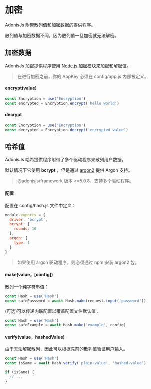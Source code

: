 # 加密
AdonisJs 附带散列值和加密数据的提供程序。

散列值与加密数据不同，因为散列值一旦加密就无法解密。

## 加密数据
AdonisJs 加密提供程序使用 [Node.js 加密模块](https://nodejs.org/api/crypto.html)来加密和解密值。

> 在进行加密之前，你的 AppKey 必须在 config/app.js 内部被定义。
#### encrypt(value)
```javascript
const Encryption = use('Encryption')
const encrypted = Encryption.encrypt('hello world')
```
#### decrypt
```javascript
const Encryption = use('Encryption')
const decrypted = Encryption.decrypt('encrypted value')
```
## 哈希值
AdonisJs 哈希提供程序附带了多个驱动程序来散列用户数据。

默认情况下它使用 **bcrypt** ，但是通过 [argon2](https://npm.im/argon2) 提供 Argon 支持。

> @adonisjs/framework 版本 >=5.0.8，支持多个驱动程序。
#### 配置
配置在 config/hash.js 文件中定义：
```javascript
module.exports = {
  driver: 'bcrypt',
  bcrypt: {
    rounds: 10
  },
  argon: {
    type: 1
  }
}
```
> 如果使用 argon 驱动程序，则必须通过 npm 安装 argon2 包。
#### make(value，[config])
散列一个纯字符串值：
```javascript
const Hash = use('Hash')
const safePassword = await Hash.make(request.input('password'))
```
(可选)可以传递内联配置以覆盖配置文件默认值：
```javascript
const Hash = use('Hash')
const safeExample = await Hash.make('example', config)
```
#### verify(value，hashedValue)
由于无法解密散列，因此可以根据先前的散列值验证用户输入。
```javascript
const Hash = use('Hash')
const isSame = await Hash.verify('plain-value', 'hashed-value')

if (isSame) {
  // ...
}
```